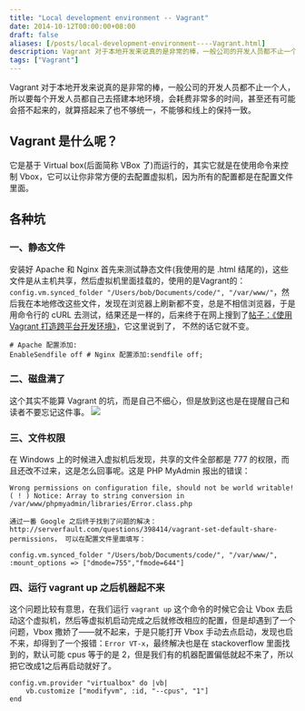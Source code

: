```yaml
---
title: "Local development environment -- Vagrant"
date: 2014-10-12T00:00:00+08:00
draft: false
aliases: [/posts/local-development-environment----Vagrant.html]
description: Vagrant 对于本地开发来说真的是非常的棒，一般公司的开发人员都不止一个人，所以要每个开发人员都自己去搭建本地环境，会耗费非常多的时间，甚至还有可能会搭不起来的，就算搭起来了也不够统一，不能够和线上的保持一致。
tags: ["Vagrant"]
---
```


Vagrant 对于本地开发来说真的是非常的棒，一般公司的开发人员都不止一个人，所以要每个开发人员都自己去搭建本地环境，会耗费非常多的时间，甚至还有可能会搭不起来的，就算搭起来了也不够统一，不能够和线上的保持一致。

## Vagrant 是什么呢？
它是基于 Virtual box(后面简称 VBox 了)而运行的，其实它就是在使用命令来控制 Vbox，它可以让你非常方便的去配置虚拟机，因为所有的配置都是在配置文件里面。

## 各种坑

### 一、静态文件
安装好 Apache 和 Nginx 首先来测试静态文件(我使用的是 .html 结尾的)，这些文件是从主机共享，然后虚拟机里面挂载的，使用的是Vagrant的：`config.vm.synced_folder "/Users/bob/Documents/code/", "/var/www/"`，然后我在本地修改这些文件，发现在浏览器上刷新都不变，总是不相信浏览器，于是用命令行的 cURL 去测试，结果还是一样的，后来终于在网上搜到了[帖子：《使用 Vagrant 打造跨平台开发环境》](http://segmentfault.com/blog/fenbox/1190000000264347)，它这里说到了， 不然的话它就不变。<pre><code class="hljs">\# Apache 配置添加: EnableSendfile off
\# Nginx 配置添加:sendfile off;
</code></pre>

### 二、磁盘满了
这个其实不能算 Vagrant 的坑，而是自己不细心，但是放到这也是在提醒自己和读者不要忘记这件事。
<img src="/assets/blog/D2E51D4A-72D3-4ABF-A26B-CFEA5773ED5B.png" />

### 三、文件权限
在 Windows 上的时候进入虚拟机后发现，共享的文件全部都是 777 的权限，而且还改不过来，这是怎么回事呢。这是 PHP MyAdmin 报出的错误：

~~~
Wrong permissions on configuration file, should not be world writable!
( ! ) Notice: Array to string conversion in
/var/www/phpmyadmin/libraries/Error.class.php

通过一番 Google 之后终于找到了问题的解决：http://serverfault.com/questions/398414/vagrant-set-default-share-permissions， 可以在配置文件里面填写：

config.vm.synced_folder "/Users/bob/Documents/code/", "/var/www/", :mount_options => ["dmode=755","fmode=644"]
~~~

### 四、运行 vagrant up 之后机器起不来
这个问题比较有意思，在我们运行 `vagrant up` 这个命令的时候它会让 Vbox 去启动这个虚拟机，然后等虚拟机启动完成之后就修改相应的配置，但是却遇到了一个问题，Vbox 撒娇了——就不起来，于是只能打开 Vbox 手动去点启动，发现也启不来，却得到了一个报错：`Error VT-x`，最终解决也是在 stackoverflow 里面找到的，默认可能 cpus 等于的是 2，但是我们有的机器配置偏低就起不来了，所以把它改成1之后再启动就好了。

~~~
config.vm.provider "virtualbox" do |vb|
    vb.customize ["modifyvm", :id, "--cpus", "1"]
end
~~~
